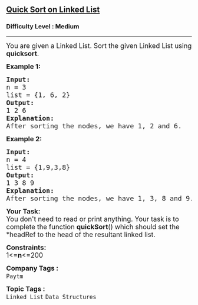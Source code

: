 <h2><a href="https://www.geeksforgeeks.org/problems/quick-sort-on-linked-list/1?page=4&category=Linked%20List&company=Amazon,Microsoft,Adobe,Samsung,Paytm,Morgan%20Stanley,Uber&sortBy=submissions">Quick Sort on Linked List</a></h2><h3>Difficulty Level : Medium</h3><hr><div class="problems_problem_content__Xm_eO"><p><span style="font-size: 18px;">You are given a Linked List. Sort the given Linked List using <strong>quicksort</strong>.&nbsp;</span></p>
<p><strong><span style="font-size: 18px;">Example 1:</span></strong></p>
<pre><span style="font-size: 18px;"><strong>Input:</strong><br>n = 3<br>list = {1, 6, 2}</span><br><span style="font-size: 18px;"><strong>Output:</strong><br>1 2 6<br></span><strong><span style="font-size: 18px;">Explanation:</span></strong><br><span style="font-size: 18px;">After sorting the nodes, we have 1, 2 and 6.</span></pre>
<p><strong><span style="font-size: 18px;">Example 2:</span></strong></p>
<pre><strong><span style="font-size: 18px;">Input:</span></strong><br><span style="font-size: 18px;">n = 4</span><br><span style="font-size: 18px;">list = {1,9,3,8}</span><br><strong><span style="font-size: 18px;">Output:</span></strong><br><span style="font-size: 18px;">1 3 8 9</span><br><strong><span style="font-size: 18px;">Explanation:</span></strong><br><span style="font-size: 18px;">After sorting the nodes, we have 1, 3, 8 and 9.</span> </pre>
<p><strong style="font-size: 18px;"><strong>Your Task:</strong><br style="font-weight: 400;"><span style="font-weight: 400;">You don't need to read or print anything. Your task is to complete the function </span><strong>quickSort</strong><span style="font-weight: 400;">() which should set the *headRef to the head of the resultant linked list.</span></strong></p>
<p><strong style="font-size: 18px;">Constraints:</strong><br style="font-size: 18px;"><span style="font-size: 18px;">1&lt;=<strong>n</strong></span><span style="font-size: 18px;">&lt;=200</span></p></div><p><span style=font-size:18px><strong>Company Tags : </strong><br><code>Paytm</code>&nbsp;<br><p><span style=font-size:18px><strong>Topic Tags : </strong><br><code>Linked List</code>&nbsp;<code>Data Structures</code>&nbsp;